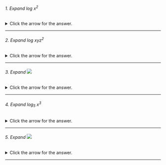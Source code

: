 ###### 1. Expand log x<sup>2</sup>

<details><summary>Click the arrow for the answer.</summary>
<p>
  
  ##### Answer: 2 log x
</p>
</details>

---

###### 2. Expand log xyz<sup>2</sup>

<details><summary>Click the arrow for the answer.</summary>
<p>
  
  ##### Answer: log x + log y + 2 log z
</p>
</details>

---

###### 3. Expand  <img src="https://render.githubusercontent.com/render/math?math=log(\frac{x}{y})">

<details><summary>Click the arrow for the answer.</summary>
<p>
  
  ##### Answer: log x - log y
</p>
</details>

---

###### 4. Expand log<sub>5</sub> x<sup>3</sup>

<details><summary>Click the arrow for the answer.</summary>
<p>
  
  ##### Answer: 3 log<sub>5</sub>x
</p>
</details>

---

###### 5. Expand <img src="https://render.githubusercontent.com/render/math?math=log(x^2)">

<details><summary>Click the arrow for the answer.</summary>
<p>
  
  ##### Answer: 2 log x
</p>
</details>

---

